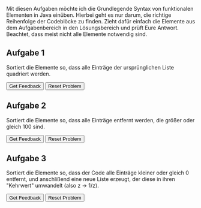 Mit diesen Aufgaben möchte ich die Grundlegende Syntax von funktionalen Elementen in Java einüben.
Hierbei geht es nur darum, die richtige Reihenfolge der Codeblöcke zu finden.
Zieht dafür einfach die Elemente aus dem Aufgabenbereich in den Lösungsbereich und prüft Eure Antwort.
Beachtet, dass meist nicht alle Elemente notwendig sind.

##  Aufgabe 1
Sortiert die Elemente so, dass alle Einträge der ursprünglichen Liste quadriert werden.

<div id="A1-sortableTrash" class="sortable-code"></div> 
<div id="A1-sortable" class="sortable-code"></div> 
<div style="clear:both;"></div> 
<p> 
    <input id="A1-feedbackLink" value="Get Feedback" type="button" /> 
    <input id="A1-newInstanceLink" value="Reset Problem" type="button" /> 
</p> 
<script type="text/javascript"> 
(function(){
  var initial = "List&lt;Integer&gt; neueListeMitZahlen1 = listeMitZahlen\n" +
    ".stream()\n" +
    ".map(z -> z * z)\n" +
    ".toList();\n" +
    ".iterate() #distractor\n" +
    ".map(z = z * z) #distractor";
  var parsonsPuzzle = new ParsonsWidget({
    "sortableId": "A1-sortable",
    "max_wrong_lines": 10,
    "grader": ParsonsWidget._graders.LineBasedGrader,
    "exec_limit": 2500,
    "can_indent": false,
    "x_indent": 50,
    "lang": "en",
    "show_feedback": true,
    "trashId": "A1-sortableTrash"
  });
  parsonsPuzzle.init(initial);
  parsonsPuzzle.shuffleLines();
  $("#A1-newInstanceLink").click(function(event){ 
      event.preventDefault(); 
      parsonsPuzzle.shuffleLines(); 
  }); 
  $("#A1-feedbackLink").click(function(event){ 
      event.preventDefault(); 
      parsonsPuzzle.getFeedback(); 
  }); 
})(); 
</script>

## Aufgabe 2

Sortiert die Elemente so, dass alle Einträge entfernt werden, die größer oder gleich 100 sind.


<div id="A2-sortableTrash" class="sortable-code"></div> 
<div id="A2-sortable" class="sortable-code"></div> 
<div style="clear:both;"></div> 
<p> 
    <input id="A2-feedbackLink" value="Get Feedback" type="button" /> 
    <input id="A2-newInstanceLink" value="Reset Problem" type="button" /> 
</p> 
<script type="text/javascript"> 
(function(){
  var initial = "List&lt;Integer&gt; neueListeMitZahlen2 = listeMitZahlen\n" +
    "  .stream()\n" +
    "  .filter(z -&gt; z &lt; 100)\n" +
    "  .toList();\n" +
    ".filter(z -&gt; z + 100) #distractor\n" +
    ".filter(z -&gt; z &gt;= 100) #distractor";
  var parsonsPuzzle = new ParsonsWidget({
    "sortableId": "A2-sortable",
    "max_wrong_lines": 10,
    "grader": ParsonsWidget._graders.LineBasedGrader,
    "exec_limit": 2500,
    "can_indent": true,
    "x_indent": 50,
    "lang": "en",
    "show_feedback": true,
    "trashId": "A2-sortableTrash"
  });
  parsonsPuzzle.init(initial);
  parsonsPuzzle.shuffleLines();
  $("#A2-newInstanceLink").click(function(event){ 
      event.preventDefault(); 
      parsonsPuzzle.shuffleLines(); 
  }); 
  $("#A2-feedbackLink").click(function(event){ 
      event.preventDefault(); 
      parsonsPuzzle.getFeedback(); 
  }); 
})(); 
</script>

## Aufgabe 3
Sortiert die Elemente so, dass der Code alle Einträge kleiner oder gleich 0 entfernt, und anschlißend eine neue Liste erzeugt, der diese in ihren "Kehrwert" umwandelt (also z -> 1/z).

<div id="A3-sortableTrash" class="sortable-code"></div> 
<div id="A3-sortable" class="sortable-code"></div> 
<div style="clear:both;"></div> 
<p> 
    <input id="A3-feedbackLink" value="Get Feedback" type="button" /> 
    <input id="A3-newInstanceLink" value="Reset Problem" type="button" /> 
</p> 
<script type="text/javascript"> 
(function(){
  var initial = "List&lt;Double&gt; neueListeMitZahlen3 = listeMitZahlen\n" +
    ".stream()\n" +
    ".filter(z -&gt; z &gt; 0)\n" +
    ".map(z -&gt;  1.0 / z)\n" +
    ".toList();\n" +
    "  \n" +
    ".filter(z -&gt; z &lt;= 0) #distractor\n" +
    "List&lt;Integer&gt; neueListeMitZahlen3 = listeMitZahlen #distractor\n" +
    ".map(z -&gt;  z != 0) #distractor";
  var parsonsPuzzle = new ParsonsWidget({
    "sortableId": "A3-sortable",
    "max_wrong_lines": 10,
    "grader": ParsonsWidget._graders.LineBasedGrader,
    "exec_limit": 2500,
    "can_indent": true,
    "x_indent": 50,
    "lang": "en",
    "show_feedback": true,
    "trashId": "A3-sortableTrash"
  });
  parsonsPuzzle.init(initial);
  parsonsPuzzle.shuffleLines();
  $("#A3-newInstanceLink").click(function(event){ 
      event.preventDefault(); 
      parsonsPuzzle.shuffleLines(); 
  }); 
  $("#A3-feedbackLink").click(function(event){ 
      event.preventDefault(); 
      parsonsPuzzle.getFeedback(); 
  }); 
})(); 
</script>


